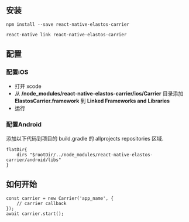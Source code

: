 ## 安装
```
npm install --save react-native-elastos-carrier

react-native link react-native-elastos-carrier
```

## 配置
### 配置iOS
* 打开 xcode
* 从 **/node_modules/react-native-elastos-carrier/ios/Carrier** 目录添加 **ElastosCarrier.framework** 到 **Linked Frameworks and Libraries**
* 运行


### 配置Android
添加以下代码到项目的 build.gradle 的 allprojects repositories 区域.
```
flatDir{
    dirs "$rootDir/../node_modules/react-native-elastos-carrier/android/libs"
}
```

## 如何开始
```
const carrier = new Carrier('app_name', {
    // carrier callback
});
await carrier.start();
```